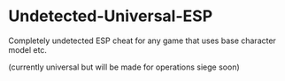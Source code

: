 # Undetected-Universal-ESP
Completely undetected ESP cheat for any game that uses base character model etc.

(currently universal but will be made for operations siege soon)

